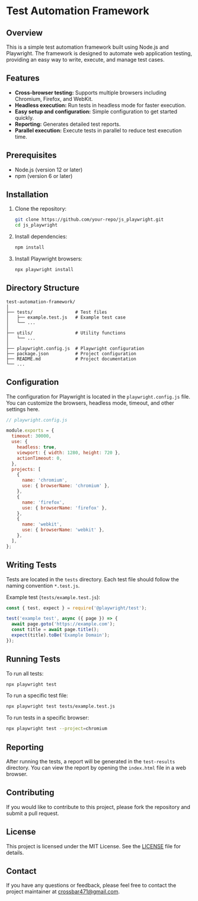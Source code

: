 # Test Automation Framework

## Overview

This is a simple test automation framework built using Node.js and Playwright. The framework is designed to automate web application testing, providing an easy way to write, execute, and manage test cases.

## Features

- **Cross-browser testing:** Supports multiple browsers including Chromium, Firefox, and WebKit.
- **Headless execution:** Run tests in headless mode for faster execution.
- **Easy setup and configuration:** Simple configuration to get started quickly.
- **Reporting:** Generates detailed test reports.
- **Parallel execution:** Execute tests in parallel to reduce test execution time.

## Prerequisites

- Node.js (version 12 or later)
- npm (version 6 or later)

## Installation

1. Clone the repository:

    ```bash
    git clone https://github.com/your-repo/js_playwright.git
    cd js_playwright
    ```

2. Install dependencies:

    ```bash
    npm install
    ```

3. Install Playwright browsers:

    ```bash
    npx playwright install
    ```

## Directory Structure

```
test-automation-framework/
│
├── tests/                # Test files
│   ├── example.test.js   # Example test case
│   └── ...
│
├── utils/                # Utility functions
│   └── ...
│
├── playwright.config.js  # Playwright configuration
├── package.json          # Project configuration
├── README.md             # Project documentation
└── ...
```

## Configuration

The configuration for Playwright is located in the `playwright.config.js` file. You can customize the browsers, headless mode, timeout, and other settings here.

```javascript
// playwright.config.js

module.exports = {
  timeout: 30000,
  use: {
    headless: true,
    viewport: { width: 1280, height: 720 },
    actionTimeout: 0,
  },
  projects: [
    {
      name: 'chromium',
      use: { browserName: 'chromium' },
    },
    {
      name: 'firefox',
      use: { browserName: 'firefox' },
    },
    {
      name: 'webkit',
      use: { browserName: 'webkit' },
    },
  ],
};
```

## Writing Tests

Tests are located in the `tests` directory. Each test file should follow the naming convention `*.test.js`.

Example test (`tests/example.test.js`):

```javascript
const { test, expect } = require('@playwright/test');

test('example test', async ({ page }) => {
  await page.goto('https://example.com');
  const title = await page.title();
  expect(title).toBe('Example Domain');
});
```

## Running Tests

To run all tests:

```bash
npx playwright test
```

To run a specific test file:

```bash
npx playwright test tests/example.test.js
```

To run tests in a specific browser:

```bash
npx playwright test --project=chromium
```

## Reporting

After running the tests, a report will be generated in the `test-results` directory. You can view the report by opening the `index.html` file in a web browser.

## Contributing

If you would like to contribute to this project, please fork the repository and submit a pull request.

## License

This project is licensed under the MIT License. See the [LICENSE](LICENSE) file for details.

## Contact

If you have any questions or feedback, please feel free to contact the project maintainer at [crossbar471@gmail.com](mailto:crossbar471@gmail.com).
